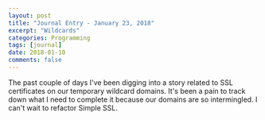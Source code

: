```yaml
---
layout: post
title: "Journal Entry - January 23, 2018"
excerpt: "Wildcards"
categories: Programming
tags: [journal]
date: 2018-01-10
comments: false
---
```


The past couple of days I've been digging into a story related to SSL certificates on our temporary wildcard domains. It's been a pain to track down what I need to complete it because our domains are so intermingled. I can't wait to refactor Simple SSL.